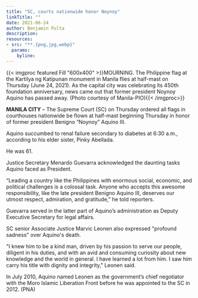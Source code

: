 ```yaml
---
title: "SC, courts nationwide honor Noynoy"
linkTitle: ""
date: 2021-06-24
author: Benjamin Pulta
description:
resources:
- src: "**.{png,jpg,webp}"
  params:
    byline: 
---
```

{{< imgproc featured Fill "600x400" >}}MOURNING. The Philippine flag at the Kartilya ng Katipunan monument in Manila flies at half-mast on Thursday (June 24, 2021). As the capital city was celebrating its 450th foundation anniversary, news came out that former president Noynoy Aquino has passed away. (Photo courtesy of Manila-PIO){{< /imgproc>}}

**MANILA CITY** –  The Supreme Court (SC) on Thursday ordered all flags in courthouses nationwide be flown at half-mast beginning Thursday in honor of former president Benigno “Noynoy” Aquino III.

Aquino succumbed to renal failure secondary to diabetes at 6:30 a.m., according to his elder sister, Pinky Abellada.

He was 61.

Justice Secretary Menardo Guevarra acknowledged the daunting tasks Aquino faced as President.

“Leading a country like the Philippines with enormous social, economic, and political challenges is a colossal task. Anyone who accepts this awesome responsibility, like the late president Benigno Aquino III, deserves our utmost respect, admiration, and gratitude,” he told reporters.

Guevarra served in the latter part of Aquino’s administration as Deputy Executive Secretary for legal affairs.

SC senior Associate Justice Marvic Leonen also expressed "profound sadness" over Aquino's death.

"I knew him to be a kind man, driven by his passion to serve our people, diligent in his duties, and with an avid and consuming curiosity about new knowledge and the world in general. I have learned a lot from him. I saw him carry his title with dignity and integrity," Leonen said.

In July 2010, Aquino named Leonen as the government’s chief negotiator with the Moro Islamic Liberation Front before he was appointed to the SC in 2012. (PNA)